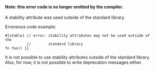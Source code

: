 #### Note: this error code is no longer emitted by the compiler.

A stability attribute was used outside of the standard library.

Erroneous code example:

```compile_fail
#[stable] // error: stability attributes may not be used outside of the
          //        standard library
fn foo() {}
```

It is not possible to use stability attributes outside of the standard library.
Also, for now, it is not possible to write deprecation messages either.
